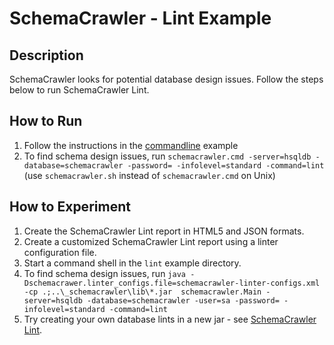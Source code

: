 # SchemaCrawler - Lint Example

## Description
SchemaCrawler looks for potential database design issues. Follow the steps
below to run SchemaCrawler Lint.

## How to Run
1. Follow the instructions in the [commandline](../commandline/commandline-readme.html) example 
2. To find schema design issues, run 
   `schemacrawler.cmd -server=hsqldb -database=schemacrawler -password= -infolevel=standard -command=lint` 
   (use `schemacrawler.sh` instead of `schemacrawler.cmd` on Unix)

## How to Experiment
1. Create the SchemaCrawler Lint report in HTML5 and JSON formats. 
2. Create a customized SchemaCrawler Lint report using a linter configuration file. 
  1. Start a command shell in the `lint` example directory.
  2. To find schema design issues, run 
  `java -Dschemacrawer.linter_configs.file=schemacrawler-linter-configs.xml 
  -cp .;..\_schemacrawler\lib\*.jar 
  schemacrawler.Main -server=hsqldb -database=schemacrawler
  -user=sa -password= -infolevel=standard -command=lint`  
3. Try creating your own database lints in a new jar - see [SchemaCrawler Lint](http://www.schemacrawler.com/lint.html). 
